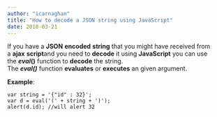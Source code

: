 ```yaml
---
author: "icarnaghan"
title: "How to decode a JSON string using JavaScript"
date: 2018-03-21
---
```


If you have a **JSON** **encoded** **string** that you might have received from a **ajax** **script**and you need to **decode** it using **JavaScript** you can use the **_eval_()** function to **decode** the string. The _**eval()**_ function **evaluates** or **executes** an given argument.

**Example**:

```
var string = '{"id" : 32}'; 
var d = eval('(' + string + ')'); 
alert(d.id); //will alert 32
```
